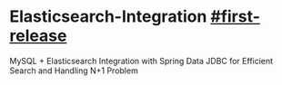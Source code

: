 # Elasticsearch-Integration  [#first-release](https://github.com/mohamed-taha-1/Elasticsearch-Integration/tree/master)
MySQL + Elasticsearch Integration with Spring Data JDBC for Efficient Search and Handling N+1 Problem
